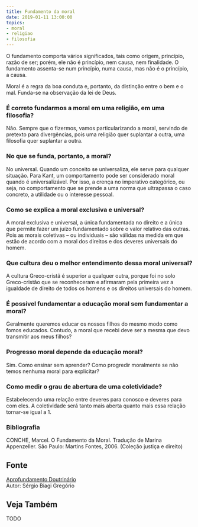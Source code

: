 ```yaml
---
title: Fundamento da moral
date: 2019-01-11 13:00:00
topics: 
- moral
- religiao
- filosofia
---
```


O fundamento comporta vários significados, tais como origem, princípio,
razão de ser; porém, ele não é princípio, nem causa, nem
finalidade. O fundamento assenta-se num princípio, numa causa, mas
não é o princípio, a causa.

Moral é a regra da boa conduta e, portanto, da distinção entre o bem e o
mal. Funda-se na observação da lei de Deus.

### É correto fundarmos a moral em uma religião, em uma filosofia?
Não. Sempre que o fizermos, vamos particularizando a moral, servindo de
pretexto para divergências, pois uma religião quer suplantar a outra,
uma filosofia quer suplantar a outra.

### No que se funda, portanto, a moral?
No universal. Quando um conceito se universaliza, ele serve para
qualquer situação. Para Kant, um comportamento pode ser considerado
moral quando é universalizável. Por isso, a crença no imperativo
categórico, ou seja, no comportamento que se prende a uma norma que
ultrapassa o caso concreto, a utilidade ou o interesse pessoal.

### Como se explica a moral exclusiva e universal?
A moral exclusiva e universal, a única fundamentada no direito e a
única que permite fazer um juízo fundamentado sobre o valor relativo das
outras. Pois as morais coletivas – ou individuais – são válidas na
medida em que estão de acordo com a moral dos direitos e dos deveres
universais do homem.

### Que cultura deu o melhor entendimento dessa moral universal?
A cultura Greco-cristã é superior a qualquer outra, porque foi no solo
Greco-cristão que se reconheceram e afirmaram pela primeira vez a
igualdade de direito de todos os homens e os direitos universais do
homem.

### É possível fundamentar a educação moral sem fundamentar a moral?
Geralmente queremos educar os nossos filhos do mesmo modo como fomos
educados. Contudo, a moral que recebi deve ser a mesma que devo
transmitir aos meus filhos?
### Progresso moral depende da educação moral?
Sim. Como ensinar sem aprender? Como progredir moralmente se não temos
nenhuma moral para explicitar?
### Como medir o grau de abertura de uma coletividade?
Estabelecendo uma relação entre deveres para conosco e deveres para
com eles. A coletividade será tanto mais aberta quanto mais essa
relação tornar-se igual a 1.


### Bibliografia
CONCHE, Marcel. O Fundamento da Moral. Tradução de Marina Appenzeller.
São Paulo: Martins Fontes, 2006. (Coleção justiça e direito)

## Fonte
[Aprofundamento Doutrinário](https://sites.google.com/view/aprofundamentodoutrinario/fundamento-da-moral)  
Autor: Sérgio Biagi Gregório



## Veja Também
TODO


